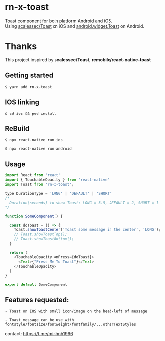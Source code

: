 # rn-x-toast
Toast component for both platform Android and iOS.  
Using [scalessec/Toast](https://github.com/scalessec/Toast) on iOS
and [android.widget.Toast](https://developer.android.com/reference/android/widget/Toast) on Android.

# Thanks
This project inspired by **scalessec/Toast**, **remobile/react-native-toast**

## Getting started
`$ yarn add rn-x-toast`
## IOS linking
`$ cd ios && pod install`
## ReBuild 
`$ npx react-native run-ios`

`$ npx react-native run-android`

## Usage
```javascript
import React from 'react'
import { TouchableOpacity } from 'react-native'
import Toast from 'rn-x-toast';

type DurationType = 'LONG' | 'DEFAULT' | 'SHORT'
/*
  Duration(seconds) to show Toast: LONG = 3.5, DEFAULT = 2, SHORT = 1
*/

function SomeComponent() {

  const doToast = () => {
    Toast.showToastCenter('Toast some message in the center', 'LONG');
    // Toast.showToastTop();
    // Toast.showToastBottom();
  }

  return (
    <TouchableOpacity onPress={doToast}>
      <Text>{"Press Me To Toast"}</Text>
    </TouchableOpacity>
  )
}

export default SomeComponent
```

## Features requested:
`- Toast on IOS with small icon/image on the head-left of message`

`- Toast message can be use with fontstyle/fontsize/fontweight/fontfamily/...otherTextStyles`

contact: https://t.me/minhnh1996

